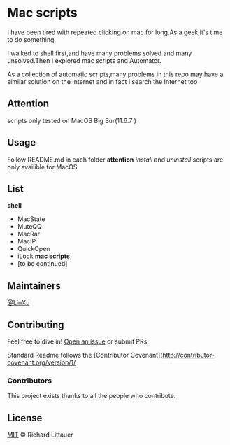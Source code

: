 # Mac scripts

I have been tired with repeated clicking on mac for long.As a geek,it's time to do something.

I walked to shell first,and have many problems solved and many unsolved.Then I explored mac scripts and Automator.

As a collection of automatic scripts,many problems in this repo may have a similar solution on the Internet  and in fact I search the Internet  too

## Attention 

scripts only tested on MacOS Big Sur(11.6.7 )

## Usage
Follow README.md in each folder
**attention**
*install* and *uninstall* scripts are only availible for MacOS

## List
**shell**
- MacState
- MuteQQ
- MacRar
- MacIP
- QuickOpen
- iLock
**mac scripts**
- [to be continued]


## Maintainers

[@LinXu](https://github.com/DawnEver)

## Contributing

Feel free to dive in! [Open an issue](https://github.com/RichardLitt/standard-readme/issues/new) or submit PRs.

Standard Readme follows the [Contributor Covenant](http://contributor-covenant.org/version/1/

### Contributors

This project exists thanks to all the people who contribute. 


## License

[MIT](LICENSE) © Richard Littauer